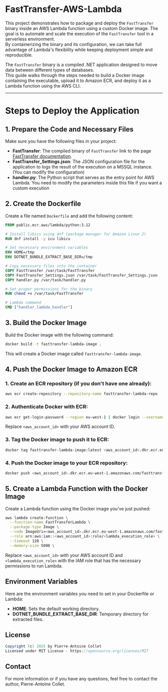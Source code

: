 # FastTransfer-AWS-Lambda

This project demonstrates how to package and deploy the `FastTransfer` binary inside an AWS Lambda function using a custom Docker image. The goal is to automate and scale the execution of the `FastTransfer` tool in a serverless environment.  
By containerizing the binary and its configuration, we can take full advantage of Lambda's flexibility while keeping deployment simple and reproducible.

The `FastTransfer` binary is a compiled .NET application designed to move data between different types of databases.  
This guide walks through the steps needed to build a Docker image containing the executable, upload it to Amazon ECR, and deploy it as a Lambda function using the AWS CLI.

---

# Steps to Deploy the Application

## 1. Prepare the Code and Necessary Files
Make sure you have the following files in your project:

- **FastTransfer**: The compiled binary of `FastTransfer` link to the page [FastTransfer documentation](https://aetperf.github.io/FastTransfer-Documentation/).
- **FastTransfer_Settings.json**: The JSON configuration file for the application to logs the result of the execution on a MSSQL instance. (You can modify the configuration)
- **handler.py**: The Python script that serves as the entry point for AWS Lambda. You need to modify the parameters inside this file if you want a custom execution

## 2. Create the Dockerfile
Create a file named `Dockerfile` and add the following content:

```dockerfile
FROM public.ecr.aws/lambda/python:3.12

# Install libicu using dnf (package manager for Amazon Linux 2)
RUN dnf install -y icu libicu

# Set necessary environment variables
ENV HOME=/tmp
ENV DOTNET_BUNDLE_EXTRACT_BASE_DIR=/tmp

# Copy necessary files into the container
COPY FastTransfer /var/task/FastTransfer
COPY FastTransfer_Settings.json /var/task/FastTransfer_Settings.json
COPY handler.py /var/task/handler.py

# Set proper permissions for the binary
RUN chmod +x /var/task/FastTransfer

# Lambda command
CMD ["handler.lambda_handler"]
```

## 3. Build the Docker Image
Build the Docker image with the following command:

```bash
docker build -t fasttransfer-lambda-image .
```
This will create a Docker image called `fasttransfer-lambda-image`.

## 4. Push the Docker Image to Amazon ECR

### 1. Create an ECR repository (if you don't have one already):
```bash
aws ecr create-repository --repository-name fasttransfer-lambda-repo
```

### 2. Authenticate Docker with ECR:
```bash
aws ecr get-login-password --region eu-west-1 | docker login --username AWS --password-stdin <aws_account_id>.dkr.ecr.eu-west-1.amazonaws.com
```
Replace `<aws_account_id>` with your AWS account ID.

### 3. Tag the Docker image to push it to ECR:
```bash
docker tag fasttransfer-lambda-image:latest <aws_account_id>.dkr.ecr.eu-west-1.amazonaws.com/fasttransfer-lambda-repo:latest
```

### 4. Push the Docker image to your ECR repository:
```bash
docker push <aws_account_id>.dkr.ecr.eu-west-1.amazonaws.com/fasttransfer-lambda-repo:latest
```

## 5. Create a Lambda Function with the Docker Image

Create a Lambda function using the Docker image you've just pushed:

```bash
aws lambda create-function \
  --function-name FastTransferLambda \
  --package-type Image \
  --code ImageUri=<aws_account_id>.dkr.ecr.eu-west-1.amazonaws.com/fasttransfer-lambda-repo:latest \
  --role arn:aws:iam::<aws_account_id>:role/<lambda_execution_role> \
  --timeout 120 \
  --memory-size 5000 \
```
Replace `<aws_account_id>` with your AWS account ID and `<lambda_execution_role>` with the IAM role that has the necessary permissions to run Lambda.

## Environment Variables

Here are the environment variables you need to set in your Dockerfile or Lambda:

- **HOME**: Sets the default working directory.
- **DOTNET_BUNDLE_EXTRACT_BASE_DIR**: Temporary directory for extracted files.

## License
```csharp
Copyright (c) 2025 by Pierre-Antoine Collet  
Licensed under MIT License - https://opensource.org/licenses/MIT
```

## Contact
For more information or if you have any questions, feel free to contact the author, Pierre-Antoine Collet.
